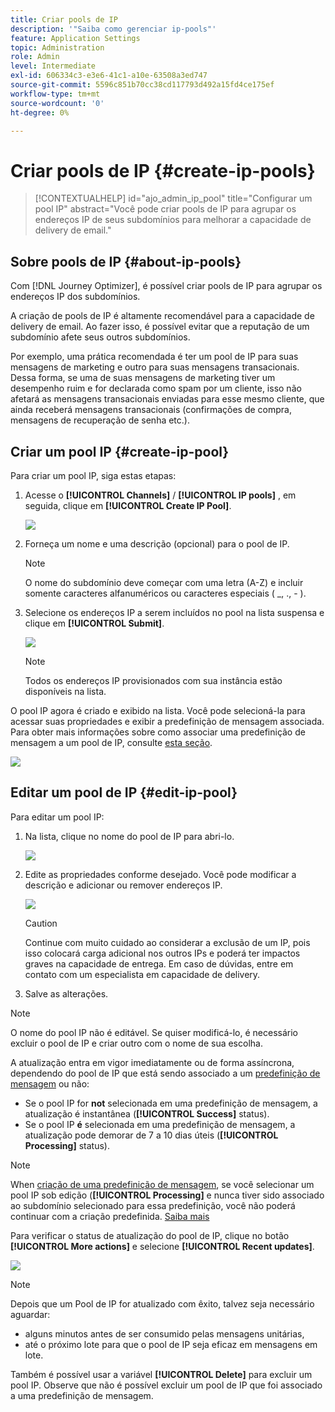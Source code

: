 ```yaml
---
title: Criar pools de IP
description: '"Saiba como gerenciar ip-pools"'
feature: Application Settings
topic: Administration
role: Admin
level: Intermediate
exl-id: 606334c3-e3e6-41c1-a10e-63508a3ed747
source-git-commit: 5596c851b70cc38cd117793d492a15fd4ce175ef
workflow-type: tm+mt
source-wordcount: '0'
ht-degree: 0%

---
```


# Criar pools de IP {#create-ip-pools}

>[!CONTEXTUALHELP]
>id="ajo_admin_ip_pool"
>title="Configurar um pool IP"
>abstract="Você pode criar pools de IP para agrupar os endereços IP de seus subdomínios para melhorar a capacidade de delivery de email."

## Sobre pools de IP {#about-ip-pools}

Com [!DNL Journey Optimizer], é possível criar pools de IP para agrupar os endereços IP dos subdomínios.

A criação de pools de IP é altamente recomendável para a capacidade de delivery de email. Ao fazer isso, é possível evitar que a reputação de um subdomínio afete seus outros subdomínios.

Por exemplo, uma prática recomendada é ter um pool de IP para suas mensagens de marketing e outro para suas mensagens transacionais. Dessa forma, se uma de suas mensagens de marketing tiver um desempenho ruim e for declarada como spam por um cliente, isso não afetará as mensagens transacionais enviadas para esse mesmo cliente, que ainda receberá mensagens transacionais (confirmações de compra, mensagens de recuperação de senha etc.).

## Criar um pool IP {#create-ip-pool}

Para criar um pool IP, siga estas etapas:

1. Acesse o **[!UICONTROL Channels]** / **[!UICONTROL IP pools]** , em seguida, clique em **[!UICONTROL Create IP Pool]**.

   ![](assets/ip-pool-create.png)

1. Forneça um nome e uma descrição (opcional) para o pool de IP.

   >[!NOTE]
   >
   >O nome do subdomínio deve começar com uma letra (A-Z) e incluir somente caracteres alfanuméricos ou caracteres especiais ( _, ., - ).

1. Selecione os endereços IP a serem incluídos no pool na lista suspensa e clique em **[!UICONTROL Submit]**.

   ![](assets/ip-pool-config.png)

   >[!NOTE]
   >
   >Todos os endereços IP provisionados com sua instância estão disponíveis na lista.

O pool IP agora é criado e exibido na lista. Você pode selecioná-la para acessar suas propriedades e exibir a predefinição de mensagem associada. Para obter mais informações sobre como associar uma predefinição de mensagem a um pool de IP, consulte [esta seção](message-presets.md).

![](assets/ip-pool-created.png)

## Editar um pool de IP {#edit-ip-pool}

Para editar um pool IP:

1. Na lista, clique no nome do pool de IP para abri-lo.

   ![](assets/ip-pool-list.png)

1. Edite as propriedades conforme desejado. Você pode modificar a descrição e adicionar ou remover endereços IP.

   ![](assets/ip-pool-edit.png)

   >[!CAUTION]
   >
   >Continue com muito cuidado ao considerar a exclusão de um IP, pois isso colocará carga adicional nos outros IPs e poderá ter impactos graves na capacidade de entrega. Em caso de dúvidas, entre em contato com um especialista em capacidade de delivery.

1. Salve as alterações.

>[!NOTE]
>
>O nome do pool IP não é editável. Se quiser modificá-lo, é necessário excluir o pool de IP e criar outro com o nome de sua escolha.

A atualização entra em vigor imediatamente ou de forma assíncrona, dependendo do pool de IP que está sendo associado a um [predefinição de mensagem](message-presets.md) ou não:

* Se o pool IP for **not** selecionada em uma predefinição de mensagem, a atualização é instantânea (**[!UICONTROL Success]** status).
* Se o pool IP **é** selecionada em uma predefinição de mensagem, a atualização pode demorar de 7 a 10 dias úteis (**[!UICONTROL Processing]** status).

>[!NOTE]
>
>When [criação de uma predefinição de mensagem](message-presets.md#create-message-preset), se você selecionar um pool IP sob edição (**[!UICONTROL Processing]** e nunca tiver sido associado ao subdomínio selecionado para essa predefinição, você não poderá continuar com a criação predefinida. [Saiba mais](message-presets.md#subdomains-and-ip-pools)

Para verificar o status de atualização do pool de IP, clique no botão **[!UICONTROL More actions]** e selecione **[!UICONTROL Recent updates]**.

![](assets/ip-pool-recent-update.png)

>[!NOTE]
>
>Depois que um Pool de IP for atualizado com êxito, talvez seja necessário aguardar:
>* alguns minutos antes de ser consumido pelas mensagens unitárias,
>* até o próximo lote para que o pool de IP seja eficaz em mensagens em lote.


Também é possível usar a variável **[!UICONTROL Delete]** para excluir um pool IP. Observe que não é possível excluir um pool de IP que foi associado a uma predefinição de mensagem.

